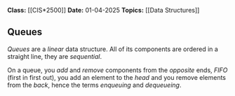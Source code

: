 **Class:** [[CIS*2500]]
**Date:** 01-04-2025
**Topics:** [[Data Structures]]

## Queues
*Queues* are a *linear* data structure. All of its components are ordered in a straight line, they are *sequential*.

On a queue, you *add* and *remove* components from the *opposite* ends, *FIFO* (first in first out), you add an element to the *head* and you remove elements from the *back*, hence the terms *enqueuing* and *dequeueing*.
